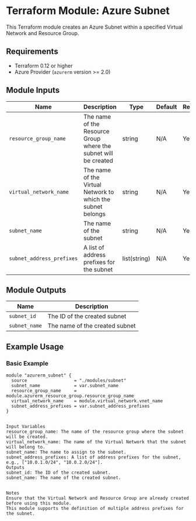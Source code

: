 # Terraform Module: Azure Subnet

This Terraform module creates an Azure Subnet within a specified Virtual Network and Resource Group.

## Requirements

- Terraform 0.12 or higher
- Azure Provider (`azurerm` version >= 2.0)

## Module Inputs

| Name                    | Description                                                    | Type           | Default | Required |
|-------------------------|----------------------------------------------------------------|----------------|---------|----------|
| `resource_group_name`    | The name of the Resource Group where the subnet will be created| string         | N/A     | Yes      |
| `virtual_network_name`   | The name of the Virtual Network to which the subnet belongs    | string         | N/A     | Yes      |
| `subnet_name`            | The name of the subnet                                         | string         | N/A     | Yes      |
| `subnet_address_prefixes`| A list of address prefixes for the subnet                      | list(string)   | N/A     | Yes      |

## Module Outputs

| Name          | Description                               |
|---------------|-------------------------------------------|
| `subnet_id`   | The ID of the created subnet              |
| `subnet_name` | The name of the created subnet            |

## Example Usage

### Basic Example

```hcl
module "azurerm_subnet" {
  source                  = "./modules/subnet"
  subnet_name             = var.subnet_name
  resource_group_name     = module.azurerm_resource_group.resource_group_name
  virtual_network_name    = module.virtual_network.vnet_name
  subnet_address_prefixes = var.subnet_address_prefixes
}


Input Variables
resource_group_name: The name of the resource group where the subnet will be created.
virtual_network_name: The name of the Virtual Network that the subnet will belong to.
subnet_name: The name to assign to the subnet.
subnet_address_prefixes: A list of address prefixes for the subnet, e.g., ["10.0.1.0/24", "10.0.2.0/24"].
Outputs
subnet_id: The ID of the created subnet.
subnet_name: The name of the created subnet.


Notes
Ensure that the Virtual Network and Resource Group are already created before using this module.
This module supports the definition of multiple address prefixes for the subnet.
